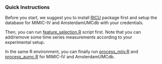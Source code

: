 ### Quick Instructions

Before you start, we suggest you to install [RICU](https://cran.r-project.org/web/packages/ricu/index.html) package first and setup the database for MIMIC-IV and AmsterdamUMCdb with your credentials. 

Then, you can run [feature_selection.R](feature_selection.R) script first. Note that you can add/remove some time series measurements according to your experimental setup. 

In the same R environment, you can finally run [process_miiv.R](process_miiv.R) and [process_aumc.R](process_aumc.R) for MIMIC-IV and AmsterdamUMCdb. 

